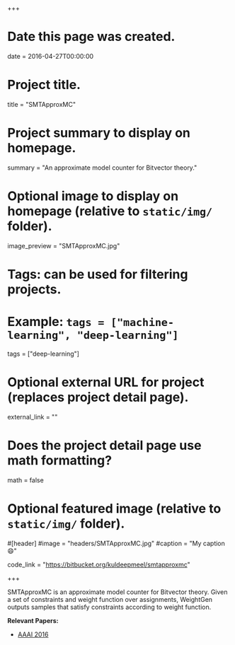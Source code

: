 +++
# Date this page was created.
date = 2016-04-27T00:00:00

# Project title.
title = "SMTApproxMC"

# Project summary to display on homepage.
summary = "An approximate model counter for Bitvector theory."

# Optional image to display on homepage (relative to `static/img/` folder).
image_preview = "SMTApproxMC.jpg"

# Tags: can be used for filtering projects.
# Example: `tags = ["machine-learning", "deep-learning"]`
tags = ["deep-learning"]

# Optional external URL for project (replaces project detail page).
external_link = ""

# Does the project detail page use math formatting?
math = false

# Optional featured image (relative to `static/img/` folder).
#[header]
#image = "headers/SMTApproxMC.jpg"
#caption = "My caption :smile:"

code_link = "https://bitbucket.org/kuldeepmeel/smtapproxmc"

+++

SMTApproxMC is an approximate model counter for Bitvector theory. Given a set of constraints and weight function over assignments, WeightGen outputs samples that satisfy constraints according to weight function. 

**Relevant Papers:**

* [AAAI 2016](https://www.comp.nus.edu.sg/~meel/Papers/AAAI16.pdf "AAAI 2016")
